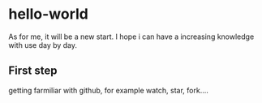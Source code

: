 # hello-world

As for me, it will be a new start. I hope i can have a increasing knowledge with use day by day.

## First step 
getting farmiliar with github, for example watch, star, fork....

